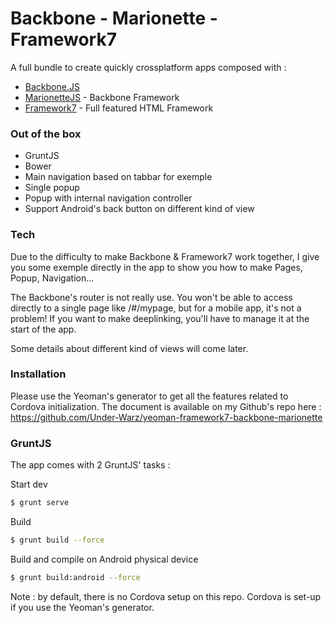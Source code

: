 # Backbone - Marionette - Framework7

A full bundle to create quickly crossplatform apps composed with :
  - [Backbone.JS]
  - [MarionetteJS] - Backbone Framework
  - [Framework7] - Full featured HTML Framework

### Out of the box
- GruntJS
- Bower
- Main navigation based on tabbar for exemple
- Single popup
- Popup with internal navigation controller
- Support Android's back button on different kind of view

### Tech

Due to the difficulty to make Backbone & Framework7 work together, I give you some exemple directly in the app to show you how to make Pages, Popup, Navigation...

The Backbone's router is not really use. You won't be able to access directly to a single page like /#/mypage, but for a mobile app, it's not a problem! If you want to make deeplinking, you'll have to manage it at the start of the app.

Some details about different kind of views will come later.

### Installation

Please use the Yeoman's generator to get all the features related to Cordova initialization.
The document is available on my Github's repo here : <https://github.com/Under-Warz/yeoman-framework7-backbone-marionette>

### GruntJS

The app comes with 2 GruntJS' tasks :

Start dev
```sh
$ grunt serve
```

Build
```sh
$ grunt build --force
```

Build and compile on Android physical device
```sh
$ grunt build:android --force
```

Note : by default, there is no Cordova setup on this repo. Cordova is set-up if you use the Yeoman's generator.

   [Backbone.JS]: <http://backbonejs.org/>
   [MarionetteJS]: <http://marionettejs.com/>
   [Framework7]: <http://www.idangero.us/framework7>


